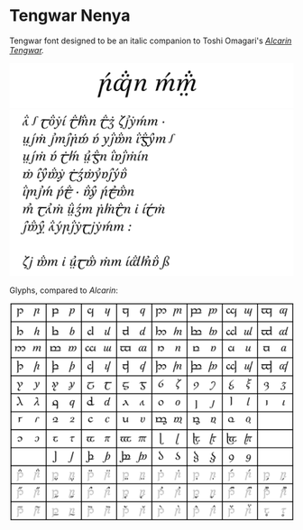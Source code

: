 # Tengwar Nenya
Tengwar font designed to be an italic companion to Toshi Omagari's *[Alcarin Tengwar](https://github.com/Tosche/Alcarin-Tengwar).*

![nenya_title](documentation/nenya_title.png)
![nenya_namarie](documentation/nenya_namarie.png)

Glyphs, compared to *Alcarin*:

![nenya_alcarin_glyphs_comparison](documentation/nenya_alcarin_glyphs_comparison.png)
